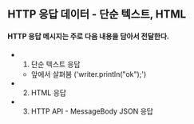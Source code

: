 ## HTTP 응답 데이터 - 단순 텍스트, HTML
#### HTTP 응답 메시지는 주로 다음 내용을 담아서 전달한다.

* 1. 단순 텍스트 응답
  * 앞에서 살펴봄 ('writer.println("ok");')
* 2. HTML 응답
* 3. HTTP API - MessageBody JSON 응답
